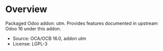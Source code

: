 # Overview

Packaged Odoo addon: utm. Provides features documented in upstream Odoo 16 under this addon.

- Source: OCA/OCB 16.0, addon utm
- License: LGPL-3
